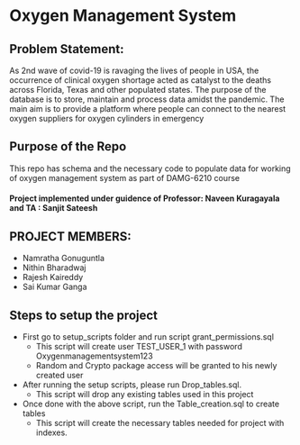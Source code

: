 # Oxygen Management System

## Problem Statement:
As 2nd wave of covid-19 is ravaging the lives of people in USA, the occurrence of clinical oxygen
shortage acted as catalyst to the deaths across Florida, Texas and other populated states. The
purpose of the database is to store, maintain and process data amidst the pandemic. The main
aim is to provide a platform where people can connect to the nearest oxygen suppliers for oxygen
cylinders in emergency

 
##  Purpose of the Repo
This repo has schema and the necessary code to populate data for working of oxygen management system as part of DAMG-6210 course

#### Project implemented under guidence of Professor: Naveen Kuragayala and TA : Sanjit Sateesh


## PROJECT MEMBERS:
- Namratha Gonuguntla
- Nithin Bharadwaj
- Rajesh Kaireddy
- Sai Kumar Ganga

## Steps to setup the project
- First go to setup_scripts folder and run script grant_permissions.sql
    - This script will create user TEST_USER_1 with password Oxygenmanagementsystem123
    - Random and Crypto package access will be granted to his newly created user
- After running the setup scripts, please run Drop_tables.sql.
    - This script will drop any existing tables used in this project
- Once done with the above script, run the Table_creation.sql to create tables
    - This script will create the necessary tables needed for project with indexes.
